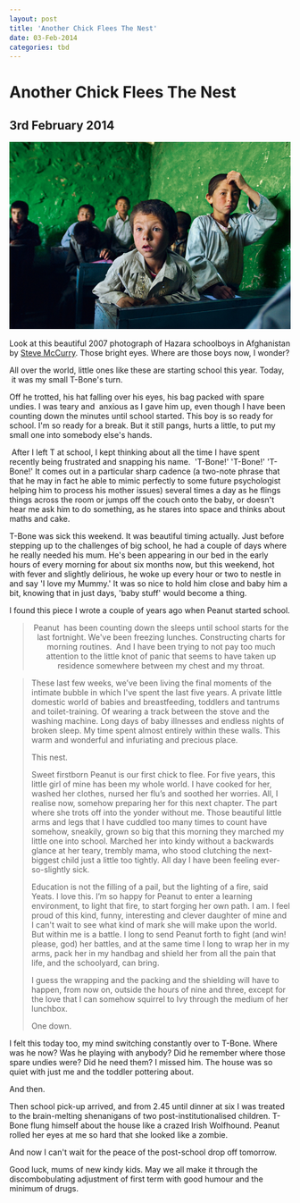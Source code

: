 ```yaml
---
layout: post
title: 'Another Chick Flees The Nest'
date: 03-Feb-2014
categories: tbd
---
```


# Another Chick Flees The Nest

## 3rd February 2014

<img class="photo-horiz" src="/images/2014/02/p4664-0026.jpg" />



Look at this beautiful 2007 photograph of Hazara schoolboys in Afghanistan by <a href="http://uk.phaidon.com/agenda/photography/picture-galleries/2011/february/16/steve-mcurry-the-unguarded-moment/">Steve McCurry</a>. Those bright eyes. Where are those boys now,   I wonder?



 

All over the world, little ones like these are starting school this year. Today,  it was my small T-Bone's turn.

 



Off he trotted, his hat falling over his eyes, his bag packed with spare undies. I was teary and  anxious as I gave him up, even though I have been counting down the minutes until school started. This boy is so ready for school. I'm so ready for a break. But it still pangs, hurts a little, to put my small one into somebody else's hands.

 



 After I left T at school, I kept thinking about all the time I have spent recently being frustrated and snapping his name.  'T-Bone!' 'T-Bone!' 'T-Bone!' It comes out in a particular sharp cadence (a two-note phrase that that he may in fact he able to mimic perfectly to some future psychologist helping him to process his mother issues) several times a day as he flings things across the room or jumps off the couch onto the baby, or doesn't hear me ask him to do something, as he stares into space and thinks about maths and cake.



 

T-Bone was sick this weekend. It was beautiful timing actually. Just before stepping up to the challenges of big school, he had a couple of days where he really needed his mum. He's been appearing in our bed in the early hours of every morning for about six months now, but this weekend, hot with fever and slightly delirious, he woke up every hour or two to nestle in and say 'I love my Mummy.' It was so nice to hold him close and baby him a bit, knowing that in just days, 'baby stuff' would become a thing.

 



I found this piece I wrote a couple of years ago when Peanut started school.

 



<blockquote>

<p align="center">Peanut  has been counting down the sleeps until school starts for the last fortnight. We've been freezing lunches. Constructing charts for morning routines.  And I have been trying to not pay too much attention to the little knot of panic that seems to have taken up residence somewhere between my chest and my throat.</p>

</blockquote>



<blockquote>These last few weeks, we’ve been living the final moments of the intimate bubble in which I've spent the last five years. A private little domestic world of babies and breastfeeding, toddlers and tantrums and toilet-training. Of wearing a track between the stove and the washing machine. Long days of baby illnesses and endless nights of broken sleep. My time spent almost entirely within these walls. This warm and wonderful and infuriating and precious place.

This nest.

Sweet firstborn Peanut is our first chick to flee. For five years, this little girl of mine has been my whole world. I have cooked for her, washed her clothes, nursed her flu’s and soothed her worries. All, I realise now, somehow preparing her for this next chapter. The part where she trots off into the yonder without me. Those beautiful little arms and legs that I have cuddled too many times to count have somehow, sneakily, grown so big that this morning they marched my little one into school. Marched her into kindy without a backwards glance at her teary, trembly mama, who stood clutching the next-biggest child just a little too tightly. All day I have been feeling ever-so-slightly sick.

Education is not the filling of a pail, but the lighting of a fire, said Yeats. I love this. I’m so happy for Peanut to enter a learning environment, to light that fire, to start forging her own path. I am. I feel proud of this kind, funny, interesting and clever daughter of mine and I can't wait to see what kind of mark she will make upon the world. But within me is a battle. I long to send Peanut forth to fight (and win! please, god) her battles, and at the same time I long to wrap her in my arms, pack her in my handbag and shield her from all the pain that life, and the schoolyard, can bring.

I guess the wrapping and the packing and the shielding will have to happen, from now on, outside the hours of nine and three, except for the love that I can somehow squirrel to Ivy through the medium of her lunchbox.

One down.</blockquote>

I felt this today too, my mind switching constantly over to T-Bone. Where was he now? Was he playing with anybody? Did he remember where those spare undies were? Did he need them? I missed him. The house was so quiet with just me and the toddler pottering about.

And then.

Then school pick-up arrived, and from 2.45 until dinner at six I was treated to the brain-melting shenanigans of two post-institutionalised children. T-Bone flung himself about the house like a crazed Irish Wolfhound. Peanut rolled her eyes at me so hard that she looked like a zombie.

And now I can't wait for the peace of the post-school drop off tomorrow.

Good luck, mums of new kindy kids. May we all make it through the discombobulating adjustment of first term with good humour and the minimum of drugs.

 
